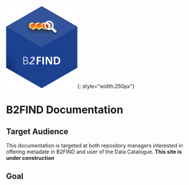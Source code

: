![logo](b2find.png){: style="width:250px"}

# B2FIND Documentation

## Target Audience

This documentation is targeted at both repository managers interested in offering metadate in B2FIND and user of the Data Catalogue. **This site is under construction**

## Goal
